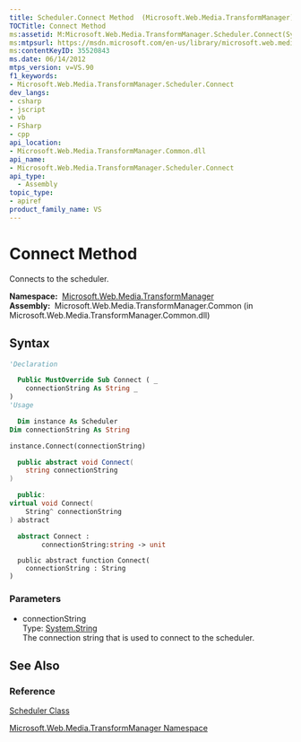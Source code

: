 ```yaml
---
title: Scheduler.Connect Method  (Microsoft.Web.Media.TransformManager)
TOCTitle: Connect Method
ms:assetid: M:Microsoft.Web.Media.TransformManager.Scheduler.Connect(System.String)
ms:mtpsurl: https://msdn.microsoft.com/en-us/library/microsoft.web.media.transformmanager.scheduler.connect(v=VS.90)
ms:contentKeyID: 35520843
ms.date: 06/14/2012
mtps_version: v=VS.90
f1_keywords:
- Microsoft.Web.Media.TransformManager.Scheduler.Connect
dev_langs:
- csharp
- jscript
- vb
- FSharp
- cpp
api_location:
- Microsoft.Web.Media.TransformManager.Common.dll
api_name:
- Microsoft.Web.Media.TransformManager.Scheduler.Connect
api_type:
  - Assembly
topic_type:
- apiref
product_family_name: VS
---
```


# Connect Method

Connects to the scheduler.

**Namespace:**  [Microsoft.Web.Media.TransformManager](microsoft-web-media-transformmanager-namespace.md)  
**Assembly:**  Microsoft.Web.Media.TransformManager.Common (in Microsoft.Web.Media.TransformManager.Common.dll)

## Syntax

```vb
'Declaration

  Public MustOverride Sub Connect ( _
    connectionString As String _
)
'Usage

  Dim instance As Scheduler
Dim connectionString As String

instance.Connect(connectionString)
```

```csharp
  public abstract void Connect(
    string connectionString
)
```

```cpp
  public:
virtual void Connect(
    String^ connectionString
) abstract
```

``` fsharp
  abstract Connect : 
        connectionString:string -> unit 
```

```jscript
  public abstract function Connect(
    connectionString : String
)
```

### Parameters

  - connectionString  
    Type: [System.String](https://msdn.microsoft.com/library/s1wwdcbf)  
    The connection string that is used to connect to the scheduler.  

## See Also

### Reference

[Scheduler Class](scheduler-class-microsoft-web-media-transformmanager.md)

[Microsoft.Web.Media.TransformManager Namespace](microsoft-web-media-transformmanager-namespace.md)

